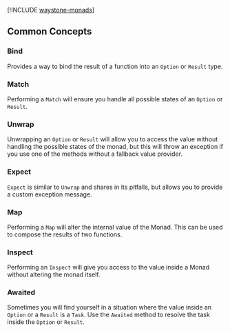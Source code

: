 ﻿[!INCLUDE [waystone-monads](../../src/Waystone.Monads/README.md)]

## Common Concepts

### Bind

Provides a way to bind the result of a function into an `Option` or `Result`
type.

### Match

Performing a `Match` will ensure you handle all possible states of an `Option`
or `Result`.

### Unwrap

Unwrapping an `Option` or `Result` will allow you to access the value without
handling the possible states of the monad, but this will throw an exception if
you use one of the methods without a fallback value provider.

### Expect

`Expect` is similar to `Unwrap` and shares in its pitfalls, but allows you to
provide a custom exception message.

### Map

Performing a `Map` will alter the internal value of the Monad. This can be used
to compose the results of two functions.

### Inspect

Performing an `Inspect` will give you access to the value inside a Monad without
altering the monad itself.

### Awaited

Sometimes you will find yourself in a situation where the value inside an
`Option` or a `Result` is a `Task`. Use the `Awaited` method to resolve the task
inside the `Option` or `Result`.

